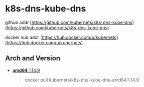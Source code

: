 # k8s-dns-kube-dns

github addr [https://github.com/kubernets/k8s-dns-kube-dns](https://github.com/kubernets/k8s-dns-kube-dns)

docker hub addr [https://hub.docker.com/u/kubernets](https://hub.docker.com/u/kubernets)

## Arch and Version

- [**amd64** 1.14.9](https://hub.docker.com/r/kubernets/k8s-dns-kube-dns-amd64)

    > docker pull kubernets/k8s-dns-kube-dns-amd64:1.14.9
